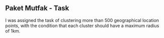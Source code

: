 ## Paket Mutfak - Task

I was assigned the task of clustering more than 500 geographical location points, with the condition that each cluster should have a maximum radius of 1km.
